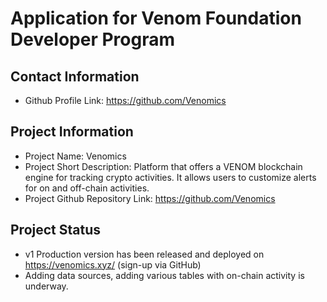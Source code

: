 # Application for Venom Foundation Developer Program

## Contact Information

- Github Profile Link: https://github.com/Venomics

## Project Information
- Project Name: Venomics
- Project Short Description: Platform that offers a VENOM blockchain engine for tracking crypto activities. It allows users to customize alerts for on and off-chain activities.
- Project Github Repository Link: https://github.com/Venomics

## Project Status
- v1 Production version has been released and deployed on https://venomics.xyz/ (sign-up via GitHub)
- Adding data sources, adding various tables with on-chain activity is underway. 